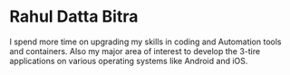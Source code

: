 # Rahul Datta Bitra
I spend more time on upgrading my skills in coding and Automation tools and containers. Also my major area of interest to develop the 3-tire applications on various operating systems like Android and iOS.
